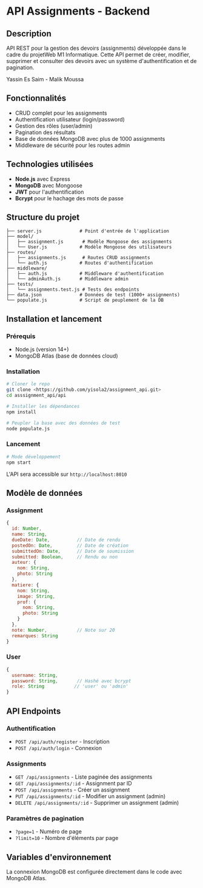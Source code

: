 # API Assignments - Backend

## Description
API REST pour la gestion des devoirs (assignments) développée dans le cadre du projetWeb M1 Informatique. Cette API permet de créer, modifier, supprimer et consulter des devoirs avec un système d'authentification et de pagination.

Yassin Es Saim - Malik Moussa

## Fonctionnalités
- CRUD complet pour les assignments
- Authentification utilisateur (login/password) 
- Gestion des rôles (user/admin)
- Pagination des résultats
- Base de données MongoDB avec plus de 1000 assignments
- Middleware de sécurité pour les routes admin

## Technologies utilisées
- **Node.js** avec Express
- **MongoDB** avec Mongoose
- **JWT** pour l'authentification
- **Bcrypt** pour le hachage des mots de passe

## Structure du projet
```
├── server.js              # Point d'entrée de l'application
├── model/
│   ├── assignment.js       # Modèle Mongoose des assignments
│   └── User.js            # Modèle Mongoose des utilisateurs
├── routes/
│   ├── assignments.js      # Routes CRUD assignments
│   └── auth.js            # Routes d'authentification
├── middleware/
│   ├── auth.js            # Middleware d'authentification
│   └── adminAuth.js       # Middleware admin
├── tests/
│   └── assignments.test.js # Tests des endpoints
├── data.json              # Données de test (1000+ assignments)
└── populate.js            # Script de peuplement de la DB
```

## Installation et lancement

### Prérequis
- Node.js (version 14+)
- MongoDB Atlas (base de données cloud)

### Installation
```bash
# Cloner le repo
git clone <https://github.com/yisola2/assignment_api.git>
cd asssignment_api/api

# Installer les dépendances
npm install

# Peupler la base avec des données de test
node populate.js
```

### Lancement
```bash
# Mode développement
npm start

```

L'API sera accessible sur `http://localhost:8010`

## Modèle de données

### Assignment
```javascript
{
  id: Number,
  name: String,
  dueDate: Date,          // Date de rendu
  postedOn: Date,         // Date de création
  submittedOn: Date,      // Date de soumission
  submitted: Boolean,     // Rendu ou non
  auteur: {
    nom: String,
    photo: String
  },
  matiere: {
    nom: String,
    image: String,
    prof: {
      nom: String,
      photo: String
    }
  },
  note: Number,           // Note sur 20
  remarques: String
}
```

### User
```javascript
{
  username: String,
  password: String,       // Hashé avec bcrypt
  role: String           // 'user' ou 'admin'
}
```

## API Endpoints

### Authentification
- `POST /api/auth/register` - Inscription
- `POST /api/auth/login` - Connexion

### Assignments
- `GET /api/assignments` - Liste paginée des assignments
- `GET /api/assignments/:id` - Assignment par ID
- `POST /api/assignments` - Créer un assignment 
- `PUT /api/assignments/:id` - Modifier un assignment (admin)
- `DELETE /api/assignments/:id` - Supprimer un assignment (admin)

### Paramètres de pagination
- `?page=1` - Numéro de page
- `?limit=10` - Nombre d'éléments par page

## Variables d'environnement
La connexion MongoDB est configurée directement dans le code avec MongoDB Atlas.


